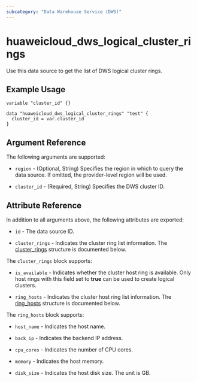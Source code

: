 ```yaml
---
subcategory: "Data Warehouse Service (DWS)"
---
```


# huaweicloud_dws_logical_cluster_rings

Use this data source to get the list of DWS logical cluster rings.

## Example Usage

```hcl
variable "cluster_id" {}

data "huaweicloud_dws_logical_cluster_rings" "test" {
  cluster_id = var.cluster_id
}
```

## Argument Reference

The following arguments are supported:

* `region` - (Optional, String) Specifies the region in which to query the data source.
  If omitted, the provider-level region will be used.

* `cluster_id` - (Required, String) Specifies the DWS cluster ID.

## Attribute Reference

In addition to all arguments above, the following attributes are exported:

* `id` - The data source ID.

* `cluster_rings` - Indicates the cluster ring list information.
  The [cluster_rings](#LogicalClusterRings_ClusterRings) structure is documented below.

<a name="LogicalClusterRings_ClusterRings"></a>
The `cluster_rings` block supports:

* `is_available` - Indicates whether the cluster host ring is available. Only host rings with this field set to **true**
  can be used to create logical clusters.

* `ring_hosts` - Indicates the cluster host ring list information.
  The [ring_hosts](#LogicalClusterRings_ClusterRingsRingHosts) structure is documented below.

<a name="LogicalClusterRings_ClusterRingsRingHosts"></a>
The `ring_hosts` block supports:

* `host_name` - Indicates the host name.

* `back_ip` - Indicates the backend IP address.

* `cpu_cores` - Indicates the number of CPU cores.

* `memory` - Indicates the host memory.

* `disk_size` - Indicates the host disk size. The unit is GB.
